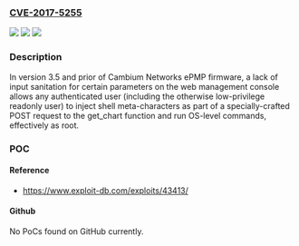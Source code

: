 ### [CVE-2017-5255](https://cve.mitre.org/cgi-bin/cvename.cgi?name=CVE-2017-5255)
![](https://img.shields.io/static/v1?label=Product&message=ePMP&color=blue)
![](https://img.shields.io/static/v1?label=Version&message=n%2Fa&color=blue)
![](https://img.shields.io/static/v1?label=Vulnerability&message=CWE-78%20(Improper%20Neutralization%20of%20Special%20Elements%20used%20in%20an%20OS%20Command%20('OS%20Command%20Injection'))&color=brighgreen)

### Description

In version 3.5 and prior of Cambium Networks ePMP firmware, a lack of input sanitation for certain parameters on the web management console allows any authenticated user (including the otherwise low-privilege readonly user) to inject shell meta-characters as part of a specially-crafted POST request to the get_chart function and run OS-level commands, effectively as root.

### POC

#### Reference
- https://www.exploit-db.com/exploits/43413/

#### Github
No PoCs found on GitHub currently.

